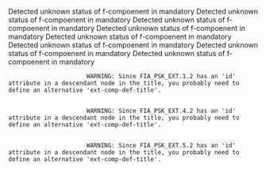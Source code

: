 Detected unknown status of f-compoenent in mandatory
Detected unknown status of f-compoenent in mandatory
Detected unknown status of f-compoenent in mandatory
Detected unknown status of f-compoenent in mandatory
Detected unknown status of f-compoenent in mandatory
Detected unknown status of f-compoenent in mandatory
Detected unknown status of f-compoenent in mandatory
Detected unknown status of f-compoenent in mandatory

                          WARNING: Since FIA_PSK_EXT.1.2 has an 'id' attribute in a descendant node in the title, you probably need to define an alternative 'ext-comp-def-title'.
                       

                          WARNING: Since FIA_PSK_EXT.4.2 has an 'id' attribute in a descendant node in the title, you probably need to define an alternative 'ext-comp-def-title'.
                       

                          WARNING: Since FIA_PSK_EXT.5.2 has an 'id' attribute in a descendant node in the title, you probably need to define an alternative 'ext-comp-def-title'.
                       
